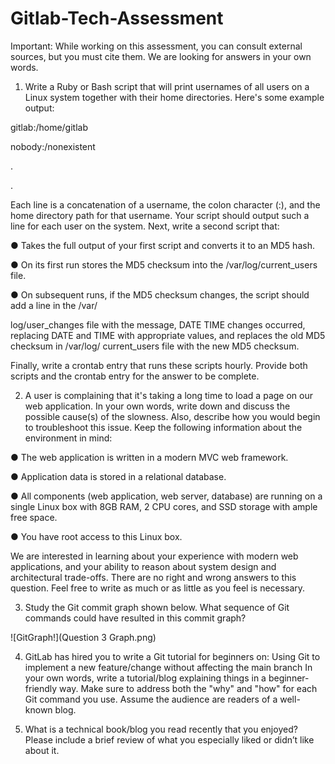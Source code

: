 # Gitlab-Tech-Assessment

Important: While working on this assessment, you can consult external sources, but you must cite them. We are looking for answers in your own words.

1. Write a Ruby or Bash script that will print usernames of all users on a Linux system together with their home directories. Here's some example output:

gitlab:/home/gitlab

nobody:/nonexistent

.

.

Each line is a concatenation of a username, the colon character (:), and the home directory path for that username. Your script should output such a line for each user on the system.
Next, write a second script that:

  ● Takes the full output of your first script and converts it to an MD5 hash.

  ● On its first run stores the MD5 checksum into the /var/log/current_users file.

  ● On subsequent runs, if the MD5 checksum changes, the script should add a line in the /var/
  
log/user_changes file with the message, DATE TIME changes occurred, replacing DATE and TIME with appropriate values, and replaces the old MD5 checksum in /var/log/ current_users file with the new MD5 checksum.

Finally, write a crontab entry that runs these scripts hourly.
Provide both scripts and the crontab entry for the answer to be complete.

2. A user is complaining that it's taking a long time to load a page on our web application. In your own words, write down and discuss the possible cause(s) of the slowness. Also, describe how you would begin to troubleshoot this issue.
Keep the following information about the environment in mind:

  ● The web application is written in a modern MVC web framework.

  ● Application data is stored in a relational database.

  ● All components (web application, web server, database) are running on a single Linux box with
    8GB RAM, 2 CPU cores, and SSD storage with ample free space.

  ● You have root access to this Linux box.

We are interested in learning about your experience with modern web applications, and your ability to reason about system design and architectural trade-offs. There are no right and wrong answers to this question. Feel free to write as much or as little as you feel is necessary.

3. Study the Git commit graph shown below. What sequence of Git commands could have resulted in this commit graph?

![GitGraph!](Question 3 Graph.png)

4. GitLab has hired you to write a Git tutorial for beginners on: Using Git to implement a new feature/change without affecting the main branch In your own words, write a tutorial/blog explaining things in a beginner-friendly
way. Make sure to address both the "why" and "how" for each Git command you use. Assume the audience are readers of a well-known blog.

5. What is a technical book/blog you read recently that you enjoyed? Please include a brief review of what you especially liked or didn’t like about it.
